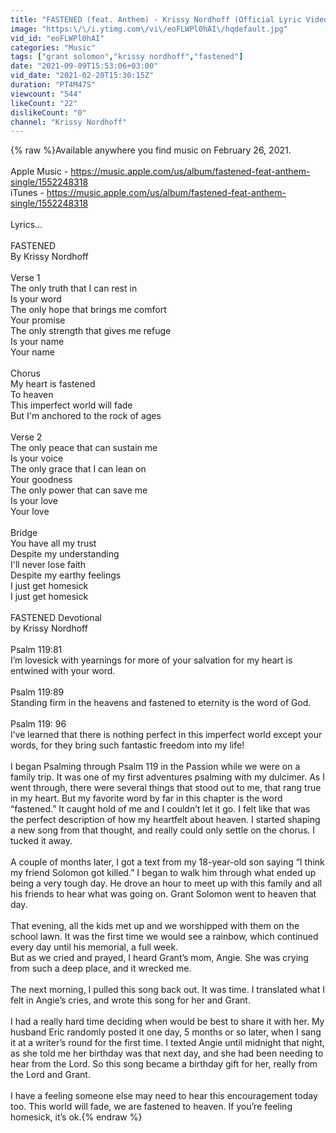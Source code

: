 ```yaml
---
title: "FASTENED (feat. Anthem) - Krissy Nordhoff (Official Lyric Video)"
image: "https:\/\/i.ytimg.com\/vi\/eoFLWPl0hAI\/hqdefault.jpg"
vid_id: "eoFLWPl0hAI"
categories: "Music"
tags: ["grant solomon","krissy nordhoff","fastened"]
date: "2021-09-09T15:53:06+03:00"
vid_date: "2021-02-20T15:30:15Z"
duration: "PT4M47S"
viewcount: "544"
likeCount: "22"
dislikeCount: "0"
channel: "Krissy Nordhoff"
---
```

{% raw %}Available anywhere you find music on February 26, 2021.<br /><br />Apple Music - <a rel="nofollow" target="blank" href="https://music.apple.com/us/album/fastened-feat-anthem-single/1552248318">https://music.apple.com/us/album/fastened-feat-anthem-single/1552248318</a><br />iTunes - <a rel="nofollow" target="blank" href="https://music.apple.com/us/album/fastened-feat-anthem-single/1552248318">https://music.apple.com/us/album/fastened-feat-anthem-single/1552248318</a><br /><br />Lyrics...<br /><br />FASTENED <br />By Krissy Nordhoff<br /><br />Verse 1<br />The only truth that I can rest in <br />Is your word<br />The only hope that brings me comfort<br />Your promise<br />The only strength that gives me refuge<br />Is your name <br />Your name<br /><br />Chorus<br />My heart is fastened <br />To heaven <br />This imperfect world will fade<br />But I'm anchored to the rock of ages<br /><br />Verse 2<br />The only peace that can sustain me<br />Is your voice<br />The only grace that I can lean on <br />Your goodness<br />The only power that can save me<br />Is your love<br />Your love<br /><br />Bridge<br />You have all my trust<br />Despite my understanding<br />I'll never lose faith<br />Despite my earthy feelings<br />I just get homesick<br />I just get homesick<br /><br />FASTENED Devotional<br />by Krissy Nordhoff<br /><br />Psalm 119:81 <br />I’m lovesick with yearnings for more of your salvation for my heart is entwined with your word.  <br /><br />Psalm 119:89 <br />Standing firm in the heavens and fastened to eternity is the word of God.  <br /><br />Psalm 119: 96<br />I’ve learned that there is nothing perfect in this imperfect world except your words, for they bring such fantastic freedom into my life!  <br /><br />I began Psalming through Psalm 119 in the Passion while we were on a family trip.  It was one of my first adventures psalming with my dulcimer.  As I went through, there were several things that stood out to me, that rang true in my heart.  But my favorite word by far in this chapter is the word “fastened.”  It caught hold of me and I couldn’t let it go.  I felt like that was the perfect description of how my heartfelt about heaven.  I started shaping a new song from that thought, and really could only settle on the chorus.  I tucked it away.<br /><br />A couple of months later, I got a text from my 18-year-old son saying “I think my friend Solomon got killed.”  I began to walk him through what ended up being a very tough day.  He drove an hour to meet up with this family and all his friends to hear what was going on.  Grant Solomon went to heaven that day.<br /><br />That evening, all the kids met up and we worshipped with them on the school lawn.  It was the first time we would see a rainbow, which continued every day until his memorial, a full week.  <br />But as we cried and prayed, I heard Grant’s mom, Angie.  She was crying from such a deep place, and it wrecked me.  <br /><br />The next morning, I pulled this song back out.  It was time.  I translated what I felt in Angie’s cries, and wrote this song for her and Grant.  <br /><br />I had a really hard time deciding when would be best to share it with her.  My husband Eric randomly posted it one day, 5 months or so later, when I sang it at a writer’s round for the first time.  I texted Angie until midnight that night, as she told me her birthday was that next day, and she had been needing to hear from the Lord.  So this song became a birthday gift for her, really from the Lord and Grant.  <br /><br />I have a feeling someone else may need to hear this encouragement today too.  This world will fade, we are fastened to heaven.  If you’re feeling homesick, it’s ok.{% endraw %}
